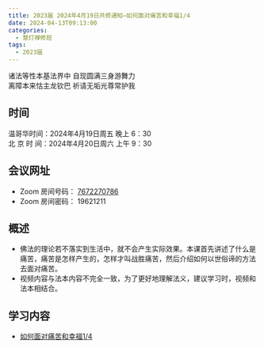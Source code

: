```yaml
---
title: 2023届 2024年4月19日共修通知—如何面对痛苦和幸福1/4
date: 2024-04-13T09:13:00
categories:
  - 慧灯禅修班
tags:
  - 2023届
---
```

诸法等性本基法界中 自现圆满三身游舞力\
离障本来怙主龙钦巴 祈请无垢光尊常护我

## 时间

温哥华时间：2024年4月19日周五 晚上 6：30\
北 京  时  间：2024年4月20日周六 上午 9：30

## 会议网址

* Zoom 房间号码： [7672270786](https://us02web.zoom.us/j/7672270786?pwd=bjRzNVpOT0g1cWF3WWVqVE1PZzlWZz09)
* Zoom 房间密码： 19621211

## 概述

* 佛法的理论若不落实到生活中，就不会产生实际效果。本课首先讲述了什么是痛苦，痛苦是怎样产生的，怎样才叫战胜痛苦，然后介绍如何以世俗谛的方法去面对痛苦。
* 视频内容与法本内容不完全一致，为了更好地理解法义，建议学习时，视频和法本相结合。 

## 学习内容

* [如何面对痛苦和幸福1/4](https://www.huidengchanxiu.net/wsb/book2/p1/3_1/)
